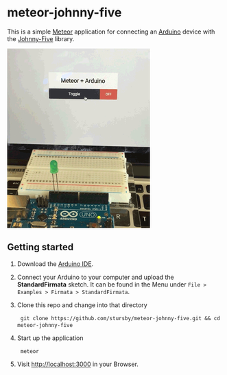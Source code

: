# meteor-johnny-five

This is a simple [Meteor](https://www.meteor.com/) application for connecting an [Arduino](https://www.arduino.cc/) device with the [Johnny-Five](http://johnny-five.io/) library.

![demo](demo.gif)

## Getting started

1. Download the [Arduino IDE](https://www.arduino.cc/en/Main/Software).

2. Connect your Arduino to your computer and upload the **StandardFirmata** sketch. It can be found in the Menu under `File > Examples > Firmata > StandardFirmata`.

3. Clone this repo and change into that directory

        git clone https://github.com/stursby/meteor-johnny-five.git && cd meteor-johnny-five

4. Start up the application

        meteor

5. Visit [http://localhost:3000](http://localhost:3000/) in your Browser.

